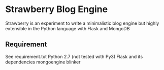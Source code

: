 Strawberry Blog Engine
======================

Strawberry is an experiment to write a minimalistic blog engine but highly extensible in the Python language with Flask
and MongoDB

Requirement
-----------
See requirement.txt
Python 2.7 (not tested with Py3)
Flask and its dependencies
mongoengine
blinker







